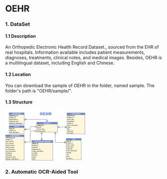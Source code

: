 # OEHR

### 1. DataSet

#### 1.1 Description

An Orthopedic Electronic Health Record Dataset., sourced from the EHR of real hospitals. Information available includes patient measurements, diagnoses, treatments, clinical notes, and medical images.  Besides, OEHR is a multilingual dataset, including English and
Chinese. 



#### 1.2 Location

You can download the sample of OEHR in the folder, named sample. The folder's path is "OEHR/sample/".



#### 1.3 Structure

<img src="image_readme/ER.png" alt="ER" style="zoom: 25%;" />



### 2. Automatic OCR-Aided Tool
